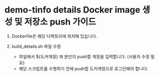 # demo-tinfo details Docker image 생성 및 저장소 push 가이드

1. Dockerfile은 해당 디렉토리에 위치해 있습니다.

2. build_details.sh 파일 수정
	- 파일에서 ${도커계정} 에 본인이 push할 계정을 입력합니다. (사용자 수정 필요)
	- 해당 스크립트를 수행하기 전에 push할 도커계정으로 로그인해야 합니다.
